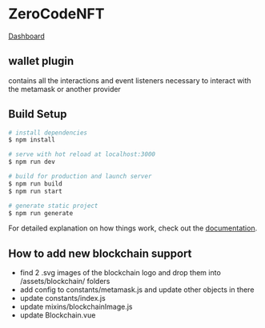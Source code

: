 # ZeroCodeNFT

[Dashboard](assets/images/dashboard_screenshot.png)

## wallet plugin

contains all the interactions and event listeners necessary to interact with the metamask or another provider

## Build Setup

```bash
# install dependencies
$ npm install

# serve with hot reload at localhost:3000
$ npm run dev

# build for production and launch server
$ npm run build
$ npm run start

# generate static project
$ npm run generate
```

For detailed explanation on how things work, check out the [documentation](https://nuxtjs.org).

## How to add new blockchain support

* find 2 .svg images of the blockchain logo and drop them into /assets/blockchain/ folders
* add config to constants/metamask.js and update other objects in there
* update constants/index.js
* update mixins/blockchainImage.js
* update Blockchain.vue